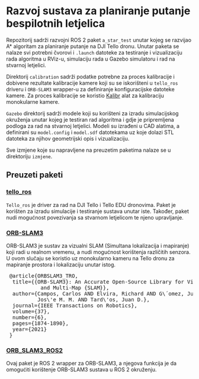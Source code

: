 # Razvoj sustava za planiranje putanje bespilotnih letjelica

Repozitorij sadrži razvojni ROS 2 paket `a_star_test` unutar kojeg se razvijao A* algoritam za planiranje putanje na DJI Tello dronu. Unutar paketa se nalaze svi potrebni čvorovi i `.launch` datoteke za testiranje i vizualizaciju rada algoritma u RViz-u, simulaciju rada u Gazebo simulatoru i rad na stvarnoj letjelici.

Direktorij `calibration` sadrži podatke potrebne za proces kalibracije i dobivene rezultate kalibracije kamere koji su se iskorišteni u `tello_ros` driveru i `ORB-SLAM3` wrapper-u za definiranje konfiguracijske datoteke kamere. Za proces kalibracije se koristio [Kalibr](https://github.com/ethz-asl/kalibr) alat za kalibraciju monokularne kamere.

`Gazebo` direktorij sadrži modele koji su korišteni za izradu simulacijskog okruženja unutar kojeg je testiran rad algoritma i gdje je pripremljena podloga za rad na stvarnoj letjelici. Modeli su izrađeni u CAD alatima, a definirani su `model.config` i `model.sdf` datotekama uz koje dolazi STL datoteka za njihov geometrijski opis i vizualizaciju.

Sve izmjene koje su napravljene na preuzetim paketima nalaze se u direktoriju `izmjene`.

## Preuzeti paketi
### [tello_ros](https://github.com/clydemcqueen/tello_ros?tab=readme-ov-file#tello_ros)
`Tello_ros` je driver za rad na DJI Tello i Tello EDU dronovima. Paket je korišten za izradu simulacije i testiranje sustava unutar iste. Također, paket nudi mogućnost povezivanja sa stvarnom letjelicom te njeno upravljanje.

### [ORB-SLAM3](https://github.com/UZ-SLAMLab/ORB_SLAM3)
ORB-SLAM3 je sustav za vizualni SLAM (Simultana lokalizacija i mapiranje) koji radi u realnom vremenu, a nudi mogućnost korištenja različitih senzora. U ovom slučaju se koristio uz monokularno kameru na Tello dronu za mapiranje prostora i lokalizaciju unutar istog.

<pre> @article{ORBSLAM3_TRO,
  title={{ORB-SLAM3}: An Accurate Open-Source Library for Visual, Visual-Inertial 
           and Multi-Map {SLAM}},
  author={Campos, Carlos AND Elvira, Richard AND G\´omez, Juan J. AND Montiel, 
          Jos\'e M. M. AND Tard\'os, Juan D.},
  journal={IEEE Transactions on Robotics}, 
  volume={37},
  number={6},
  pages={1874-1890},
  year={2021}
 } </pre>

### [ORB_SLAM3_ROS2](https://github.com/zang09/ORB_SLAM3_ROS2)
Ovaj paket je ROS 2 wrapper za ORB-SLAM3, a njegova funkcija je da omogućiti korištenje ORB-SLAM3 sustava u ROS 2 okruženju.
